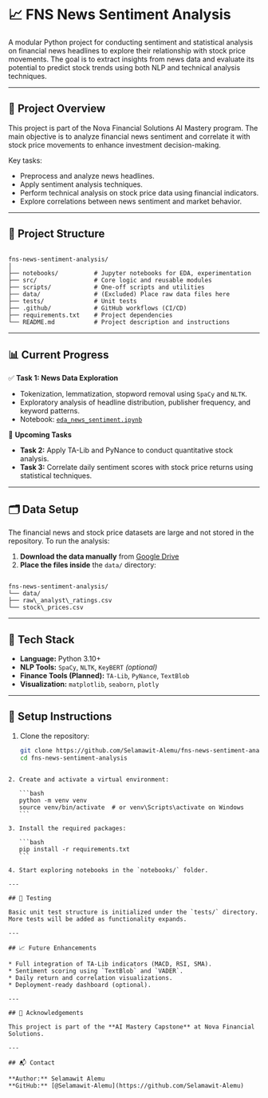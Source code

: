 # 📈 FNS News Sentiment Analysis

A modular Python project for conducting sentiment and statistical analysis on financial news headlines to explore their relationship with stock price movements. The goal is to extract insights from news data and evaluate its potential to predict stock trends using both NLP and technical analysis techniques.

---

## 🚀 Project Overview

This project is part of the Nova Financial Solutions AI Mastery program. The main objective is to analyze financial news sentiment and correlate it with stock price movements to enhance investment decision-making.

Key tasks:
- Preprocess and analyze news headlines.
- Apply sentiment analysis techniques.
- Perform technical analysis on stock price data using financial indicators.
- Explore correlations between news sentiment and market behavior.

---

## 📂 Project Structure

```

fns-news-sentiment-analysis/
│
├── notebooks/          # Jupyter notebooks for EDA, experimentation
├── src/                # Core logic and reusable modules
├── scripts/            # One-off scripts and utilities
├── data/               # (Excluded) Place raw data files here
├── tests/              # Unit tests
├── .github/            # GitHub workflows (CI/CD)
├── requirements.txt    # Project dependencies
└── README.md           # Project description and instructions

```

---

## 📊 Current Progress

✅ **Task 1: News Data Exploration**
- Tokenization, lemmatization, stopword removal using `SpaCy` and `NLTK`.
- Exploratory analysis of headline distribution, publisher frequency, and keyword patterns.
- Notebook: [`eda_news_sentiment.ipynb`](notebooks/eda_news_sentiment.ipynb)

🔄 **Upcoming Tasks**
- **Task 2:** Apply TA-Lib and PyNance to conduct quantitative stock analysis.
- **Task 3:** Correlate daily sentiment scores with stock price returns using statistical techniques.

---

## 🗂️ Data Setup

The financial news and stock price datasets are large and not stored in the repository. To run the analysis:

1. **Download the data manually** from [Google Drive](https://drive.google.com/drive/u/4/folders/1rsispvTGPjC8pbKS-yYb-6dcJiXTKSAv)
2. **Place the files inside** the `data/` directory:

```

fns-news-sentiment-analysis/
└── data/
├── raw\_analyst\_ratings.csv
└── stock\_prices.csv

````

---

## 🧠 Tech Stack

- **Language:** Python 3.10+
- **NLP Tools:** `SpaCy`, `NLTK`, `KeyBERT` *(optional)*
- **Finance Tools (Planned):** `TA-Lib`, `PyNance`, `TextBlob`
- **Visualization:** `matplotlib`, `seaborn`, `plotly`

---

## 🔧 Setup Instructions

1. Clone the repository:
   ```bash
   git clone https://github.com/Selamawit-Alemu/fns-news-sentiment-analysis.git
   cd fns-news-sentiment-analysis
````

2. Create and activate a virtual environment:

   ```bash
   python -m venv venv
   source venv/bin/activate  # or venv\Scripts\activate on Windows
   ```

3. Install the required packages:

   ```bash
   pip install -r requirements.txt
   ```

4. Start exploring notebooks in the `notebooks/` folder.

---

## 🧪 Testing

Basic unit test structure is initialized under the `tests/` directory. More tests will be added as functionality expands.

---

## 📈 Future Enhancements

* Full integration of TA-Lib indicators (MACD, RSI, SMA).
* Sentiment scoring using `TextBlob` and `VADER`.
* Daily return and correlation visualizations.
* Deployment-ready dashboard (optional).

---

## 🙌 Acknowledgements

This project is part of the **AI Mastery Capstone** at Nova Financial Solutions.

---

## 📬 Contact

**Author:** Selamawit Alemu
**GitHub:** [@Selamawit-Alemu](https://github.com/Selamawit-Alemu)
